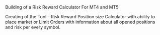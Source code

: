 Building of a Risk Reward Calculator For MT4 and MT5

Creating of the Tool - Risk Reward Position size Calculator with ability to place market or Limit Orders with information about all opened positions and risk per every symbol.